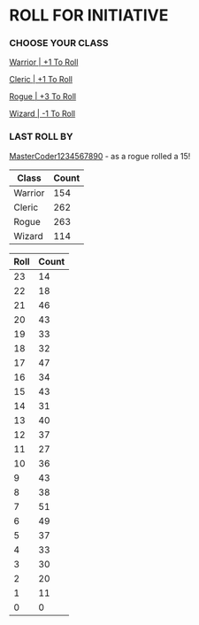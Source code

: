 # ROLL FOR INITIATIVE
### CHOOSE YOUR CLASS

[Warrior | +1 To Roll](https://github.com/benjaminsampica/benjaminsampica/issues/new?title=roll%7Cwarrior&body=Just+click+%27Submit+new+issue%27.)

[Cleric | +1 To Roll](https://github.com/benjaminsampica/benjaminsampica/issues/new?title=roll%7Ccleric&body=Just+click+%27Submit+new+issue%27.)

[Rogue | +3 To Roll](https://github.com/benjaminsampica/benjaminsampica/issues/new?title=roll%7Crogue&body=Just+click+%27Submit+new+issue%27.)

[Wizard | -1 To Roll](https://github.com/benjaminsampica/benjaminsampica/issues/new?title=roll%7Cwizard&body=Just+click+%27Submit+new+issue%27.)
### LAST ROLL BY
[MasterCoder1234567890](https://www.github.com/MasterCoder1234567890) - as a rogue rolled a 15!

|Class|Count|
|-|-|
|Warrior|154|
|Cleric|262|
|Rogue|263|
|Wizard|114|

|Roll|Count|
|-|-|
|23|14
|22|18
|21|46
|20|43
|19|33
|18|32
|17|47
|16|34
|15|43
|14|31
|13|40
|12|37
|11|27
|10|36
|9|43
|8|38
|7|51
|6|49
|5|37
|4|33
|3|30
|2|20
|1|11
|0|0
